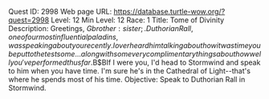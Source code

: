 Quest ID: 2998
Web page URL: https://database.turtle-wow.org/?quest=2998
Level: 12
Min Level: 12
Race: 1
Title: Tome of Divinity
Description: Greetings, $Gbrother:sister;. Duthorian Rall, one of our most influential paladins, was speaking about you recently. I overheard him talking about how it was time you be put to the test some... along with some very complimentary things about how well you've performed thus far.$B$BIf I were you, I'd head to Stormwind and speak to him when you have time. I'm sure he's in the Cathedral of Light--that's where he spends most of his time.
Objective: Speak to Duthorian Rall in Stormwind.
